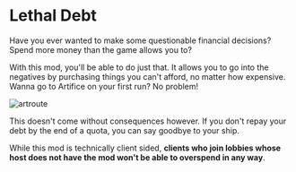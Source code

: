 # Lethal Debt

Have you ever wanted to make some questionable financial decisions? Spend more money than the game allows you to?

With this mod, you'll be able to do just that. It allows you to go into the negatives by purchasing things you can't afford, no matter how expensive. Wanna go to Artifice on your first run? No problem!

![artroute](https://i.imgur.com/54goOfr.png)

This doesn't come without consequences however. If you don't repay your debt by the end of a quota, you can say goodbye to your ship.

While this mod is technically client sided, **clients who join lobbies whose host does not have the mod won't be able to overspend in any way**.